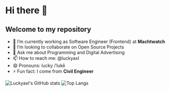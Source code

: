 # Hi there 👋
## Welcome to my repository

- 🔭 I’m currently working as Software Engineer (Frontend) at **Machtwatch**
- 👯 I’m looking to collaborate on Open Source Projects
- 💬 Ask me about Programming and Digital Advertising
- 📫 How to reach me: @luckyaxl
- 😄 Pronouns: lucky /ˈlukē
- ⚡ Fun fact: I come from **Civil Engineer**

![Luckyaxl's GitHub stats](https://github-readme-stats.vercel.app/api?username=luckyaxl&count_private=true&show_icons=true&theme=radical) 
![Top Langs](https://github-readme-stats.vercel.app/api/top-langs/?username=luckyaxl&count_private=true&layout=compact&show_icons=true&theme=radical)
